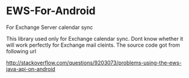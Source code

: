 EWS-For-Android
===============

For Exchange Server calendar sync

This library used only for Exchange calendar sync. Dont know whether it will work perfectly for Exchange mail cleints. The source code got from following url

http://stackoverflow.com/questions/9203073/problems-using-the-ews-java-api-on-android
